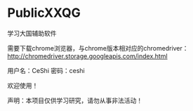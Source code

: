 # PublicXXQG
学习大国辅助软件

需要下载chrome浏览器，与chrome版本相对应的chromedriver：http://chromedriver.storage.googleapis.com/index.html

用户名：CeShi
密码：ceshi

欢迎使用！

声明：本项目仅供学习研究，请勿从事非法活动！
